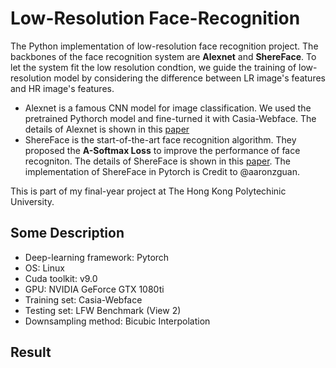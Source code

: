 # Low-Resolution Face-Recognition

The Python implementation of low-resolution face recognition project. The backbones of the face recognition system are **Alexnet** and **ShereFace**. To let the system fit the low resolution condtion, we guide the training of low-resolution model by considering the difference between  LR image's features and HR image's features.
* Alexnet is a famous CNN model for image classification. We used the pretrained Pythorch model and fine-turned it with Casia-Webface. The details of Alexnet is shown in this [paper](https://papers.nips.cc/paper/4824-imagenet-classification-with-deep-convolutional-neural-networks.pdf)
* ShereFace is the start-of-the-art face recognition algorithm. They proposed the **A-Softmax Loss** to improve the performance of face recogniton. The details of ShereFace is shown in this [paper](https://arxiv.org/pdf/1704.08063.pdf). The implementation of ShereFace in Pytorch is Credit to @aaronzguan.

This is part of my final-year project at The Hong Kong Polytechinic University.

## Some Description
* Deep-learning framework: Pytorch 
* OS: Linux
* Cuda toolkit: v9.0
* GPU: NVIDIA GeForce GTX 1080ti
* Training set: Casia-Webface
* Testing set: LFW Benchmark (View 2)
* Downsampling method: Bicubic Interpolation

## Result
